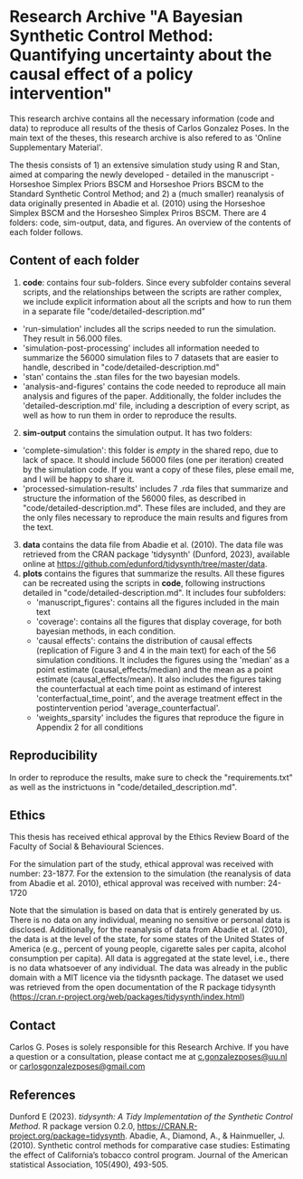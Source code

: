 # Research Archive "A Bayesian Synthetic Control Method: Quantifying uncertainty about the causal effect of a policy intervention"

This research archive contains all the necessary information (code and data) to reproduce all results of the thesis of Carlos Gonzalez Poses. In the main text of the theses, this research archive is also refered to as 'Online Supplementary Material'.

The thesis consists of 1) an extensive simulation study using R and Stan, aimed at comparing the newly developed - detailed in the manuscript - Horseshoe Simplex Priors BSCM and Horseshoe Priors BSCM to the Standard Synthetic Control Method; and 2) a (much smaller) reanalysis of data originally presented in Abadie et al. (2010) using the Horseshoe Simplex BSCM and the Horsesheo Simplex Priros BSCM. There are 4 folders: code, sim-output, data, and figures. An overview of the contents of each folder follows.

## Content of each folder

1. **code**: contains four sub-folders. Since every subfolder contains several scripts, and the relationships between the scripts are rather complex, we include explicit information about all the scripts and how to run them in a separate file "code/detailed-description.md"
  - 'run-simulation' includes all the scrips needed to run the simulation. They result in 56.000 files.
  - 'simulation-post-processing' includes all information needed to summarize the 56000 simulation files to 7 datasets that are easier to handle, described in "code/detailed-description.md"
  - 'stan' contains the .stan files for the two bayesian models.
  - 'analysis-and-figures' contains the code needed to reproduce all main analysis and figures of the paper.
Additionally, the folder includes the 'detailed-description.md' file, including a description of every script, as well as how to run them in order to reproduce the results.
2. **sim-output** contains the simulation output. It has two folders:
  - 'complete-simulation': this folder is *empty* in the shared repo, due to lack of space. It should include 56000 files (one per iteration) created by the simulation code. If you want a copy of these files, plese email me, and I will be happy to share it.
  - 'processed-simulation-results' includes 7 .rda files that summarize and structure the information of the 56000 files, as described in "code/detailed-description.md". These files are included, and they are the only files necessary to reproduce the main results and figures from the text.
3. **data** contains the data file from Abadie et al. (2010). The data file was retrieved from the CRAN package 'tidysynth' (Dunford, 2023), available online at https://github.com/edunford/tidysynth/tree/master/data.
4. **plots** contains the figures that summarize the results. All these figures can be recreated using the scripts in **code**, following instructions detailed in "code/detailed-description.md". 
    It includes four subfolders:
    - 'manuscript_figures': contains all the figures included in the main text
    - 'coverage': contains all the figures that display coverage, for both bayesian methods, in each condition.
    - 'causal effects': contains the distribution of causal effects (replication of Figure 3 and 4 in the main text) for each of the 56 simulation conditions. It includes the figures using the 'median' as a point estimate (causal_effects/median) and the mean as a point estimate (causal_effects/mean). It also includes the figures taking the counterfactual at each time point as estimand of interest 'conterfactual_time_point', and the average treatment effect in the postintervention period 'average_counterfactual'.
    - 'weights_sparsity' includes the figures that reproduce the figure in Appendix 2 for all conditions

## Reproducibility

In order to reproduce the results, make sure to check the "requirements.txt" as well as the instrictuons in "code/detailed_description.md".

## Ethics

This thesis has received ethical approval by the Ethics Review Board of the Faculty of Social & Behavioural Sciences.

For the simulation part of the study, ethical approval was received with number: 23-1877.
For the extension to the simulation (the reanalysis of data from Abadie et al. 2010), ethical approval was received with number: 24-1720

Note that the simulation is based on data that is entirely generated by us. There is no data on any individual, meaning no sensitive or personal data is disclosed. Additionally, for the reanalysis of data from Abadie et al. (2010), the data is at the level of the state, for some states of the United States of America (e.g., percent of young people, cigarette sales per capita, alcohol consumption per capita). All data is aggregated at the state level, i.e., there is no data whatsoever of any individual. The data was already in the public domain with a MIT licence via the tidysnth package. The dataset we used was retrieved from the open documentation of the R package tidysynth (https://cran.r-project.org/web/packages/tidysynth/index.html)

## Contact

Carlos G. Poses is solely responsible for this Research Archive. If you have a question or a consultation, please contact me at c.gonzalezposes@uu.nl or carlosgonzalezposes@gmail.com


## References

Dunford E (2023). _tidysynth: A Tidy Implementation of the Synthetic Control Method_. R
  package version 0.2.0, <https://CRAN.R-project.org/package=tidysynth>.
Abadie, A., Diamond, A., & Hainmueller, J. (2010). Synthetic control methods for comparative case studies: Estimating the effect of California’s tobacco control program. Journal of the American statistical Association, 105(490), 493-505.
